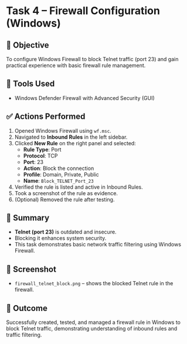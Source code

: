 # Task 4 – Firewall Configuration (Windows)

## 🔐 Objective
To configure Windows Firewall to block Telnet traffic (port 23) and gain practical experience with basic firewall rule management.

## 🧰 Tools Used
- Windows Defender Firewall with Advanced Security (GUI)

## ✅ Actions Performed

1. Opened Windows Firewall using `wf.msc`.
2. Navigated to **Inbound Rules** in the left sidebar.
3. Clicked **New Rule** on the right panel and selected:
   - **Rule Type**: Port
   - **Protocol**: TCP
   - **Port**: 23
   - **Action**: Block the connection
   - **Profile**: Domain, Private, Public
   - **Name**: `Block_TELNET_Port_23`
4. Verified the rule is listed and active in Inbound Rules.
5. Took a screenshot of the rule as evidence.
6. (Optional) Removed the rule after testing.

## 🧠 Summary
- **Telnet (port 23)** is outdated and insecure.
- Blocking it enhances system security.
- This task demonstrates basic network traffic filtering using Windows Firewall.

## 📸 Screenshot
- `firewall_telnet_block.png` – shows the blocked Telnet rule in the firewall.

## 📘 Outcome
Successfully created, tested, and managed a firewall rule in Windows to block Telnet traffic, demonstrating understanding of inbound rules and traffic filtering.

